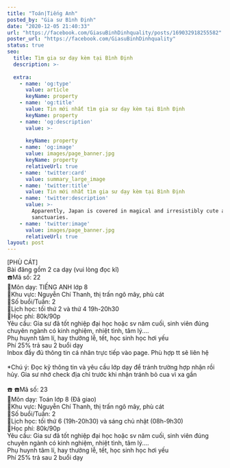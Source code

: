 ```yaml
---
title: "Toán|Tiếng Anh"
posted_by: "Gia sư Bình Định"
date: "2020-12-05 21:40:33"
url: "https://facebook.com/GiasuBinhDinhquality/posts/169032918255582"
poster_url: "https://facebook.com/GiasuBinhDinhquality"
status: true
seo:
  title: Tìm gia sư dạy kèm tại Bình Định
  description: >-
    
  extra:
    - name: 'og:type'
      value: article
      keyName: property
    - name: 'og:title'
      value: Tin mới nhất tìm gia sư dạy kèm tại Bình Định
      keyName: property
    - name: 'og:description'
      value: >-
        
      keyName: property
    - name: 'og:image'
      value: images/page_banner.jpg
      keyName: property
      relativeUrl: true
    - name: 'twitter:card'
      value: summary_large_image
    - name: 'twitter:title'
      value: Tin mới nhất tìm gia sư dạy kèm tại Bình Định
    - name: 'twitter:description'
      value: >-
        Apparently, Japan is covered in magical and irresistibly cute animal
        sanctuaries.
    - name: 'twitter:image'
      value: images/page_banner.jpg
      relativeUrl: true
layout: post
---
```

[PHÙ CÁT]<br>Bài đăng gồm 2 ca dạy (vui lòng đọc kĩ)<br>☎️Mã số: 22<br>🔹Môn dạy: TIẾNG ANH lớp 8<br>🔹Khu vực: Nguyễn Chí Thanh, thị trấn ngô mây, phù cát<br>🔹Số buổi/Tuần: 2<br>🔹Lịch học: tối thứ 2 và thứ 4 19h-20h30<br>🔹Học phí: 80k/90p<br>Yêu cầu: Gia sư đã tốt nghiệp đại học hoặc sv năm cuối, sinh viên đúng chuyên ngành có kinh nghiệm, nhiệt tình, tâm lý....<br>Phụ huynh tâm lí, hay thưởng lễ, tết, học sinh học hơi yếu<br>Phí 25% trả sau 2 buổi dạy<br>Inbox đầy đủ thông tin cá nhân trực tiếp vào page. Phù hợp tt sẽ liên hệ<br><br>*Chú ý: Đọc kỹ thông tin và yêu cầu lớp dạy để tránh trường hợp nhận rồi hủy. Gia sư nhớ check địa chỉ trước khi nhận tránh bỏ cua vì xa gần<br><br>☎️ ☎️Mã số: 23<br>🔹Môn dạy: Toán lớp 8 (Đã giao)<br>🔹Khu vực: Nguyễn Chí Thanh, thị trấn ngô mây, phù cát<br>🔹Số buổi/Tuần: 2<br>🔹Lịch học: tối thứ 6 (19h-20h30) và sáng chủ nhật (08h-9h30)<br>🔹Học phí: 80k/90p<br>Yêu cầu: Gia sư đã tốt nghiệp đại học hoặc sv năm cuối, sinh viên đúng chuyên ngành có kinh nghiệm, nhiệt tình, tâm lý....<br>Phụ huynh tâm lí, hay thưởng lễ, tết, học sinh học hơi yếu<br>Phí 25% trả sau 2 buổi dạy
